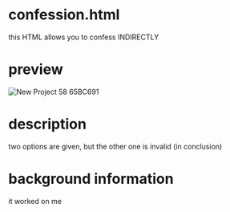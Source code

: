 
# confession.html


this HTML allows you to confess INDIRECTLY

# preview
![New Project 58  65BC691](https://github.com/m9rduck/test/assets/94610528/1b11cba1-9858-4b2c-b02e-203e003cb9ac)


# description 

two options are given, but the other one is invalid (in conclusion)

# background information

it worked on me

